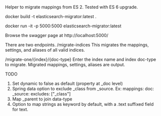 Helper to migrate mappings from ES 2.  Tested with ES 6 upgrade.


docker build -t elasticsearch-migrator:latest .

docker run -it -p 5000:5000 elasticsearch-migrator:latest

Browse the swagger page at http://localhost:5000/

There are two endpoints.
/migrate-indices
This migrates the mappings, settings, and aliases of all valid indices.

/migrate-one/{index}/{doc-type}
Enter the index name and index doc-type to migrate.
Migrated mappings, settings, aliases are output.

TODO
1. Set dynamic to false as default (property at \_doc level)
2. Spring data option to exclude \_class from \_source. Ex: mappings: doc: \_source: excludes: ["\_class"]
3. Map \_parent to join data-type
4. Option to map strings as keyword by default, with a .text suffixed field for text.
